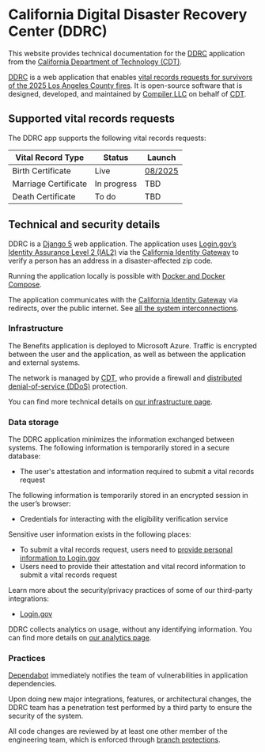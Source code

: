 # California Digital Disaster Recovery Center (DDRC)

This website provides technical documentation for the [DDRC][ddrc-repo] application from the
[California Department of Technology (CDT)][cdt].

[DDRC](https://recovery.cdt.ca.gov/vital-records/) is a web application that enables [vital records requests for survivors of the 2025 Los Angeles County fires](https://www.ca.gov/lafires/help-for-you/replace-personal-documents/birth-death-marriage-certificates/).
It is open-source software that is designed, developed, and maintained by <a href="https://compiler.la/" target="_blank">Compiler LLC</a> on behalf of [CDT][cdt].

## Supported vital records requests

The DDRC app supports the following vital records requests:

| Vital Record Type    | Status      | Launch                                                                                                    |
| -------------------- | ----------- | --------------------------------------------------------------------------------------------------------- |
| Birth Certificate    | Live        | [08/2025](https://github.com/Office-of-Digital-Services/cdt-ods-disaster-recovery/releases/tag/2025.08.1) |
| Marriage Certificate | In progress | TBD                                                                                                       |
| Death Certificate    | To do       | TBD                                                                                                       |

## Technical and security details

DDRC is a [Django 5][django] web application. The application uses [Login.gov’s Identity Assurance Level 2 (IAL2)](https://developers.login.gov/attributes/) via the [California Identity Gateway](https://cdt.ca.gov/digitalid/) to verify a person has an address in a disaster-affected zip code.

Running the application locally is possible with [Docker and Docker Compose][docker].

The application communicates with the [California Identity Gateway](https://dev.auth.cdt.ca.gov) via redirects, over the public internet. See [all the system interconnections][interconnections].

### Infrastructure

The Benefits application is deployed to Microsoft Azure. Traffic is encrypted between the user and the application, as well as between the application and external systems.

The network is managed by [CDT](https://cdt.ca.gov/), who provide a firewall and [distributed denial-of-service (DDoS)](https://www.cloudflare.com/learning/ddos/what-is-a-ddos-attack/) protection.

You can find more technical details on [our infrastructure page](reference/infrastructure/).

### Data storage

The DDRC application minimizes the information exchanged between systems. The following information is temporarily stored in a secure database:

- The user's attestation and information required to submit a vital records request

The following information is temporarily stored in an encrypted session in the user’s browser:

- Credentials for interacting with the eligibility verification service

Sensitive user information exists in the following places:

- To submit a vital records request, users need to [provide personal information to Login.gov](https://recovery.cdt.ca.gov/vital-records/)
- Users need to provide their attestation and vital record information to submit a vital records request

Learn more about the security/privacy practices of some of our third-party integrations:

- [Login.gov](https://www.login.gov/policy/)

DDRC collects analytics on usage, without any identifying information. You can find more details on [our analytics page](reference/analytics/).

### Practices

[Dependabot](https://github.com/features/security/software-supply-chain) immediately notifies the team of vulnerabilities in application dependencies.

Upon doing new major integrations, features, or architectural changes, the DDRC team has a penetration test performed by a third party to ensure the security of the system.

All code changes are reviewed by at least one other member of the engineering team, which is enforced through [branch protections](https://docs.github.com/en/repositories/configuring-branches-and-merges-in-your-repository/defining-the-mergeability-of-pull-requests/about-protected-branches).

[ddrc-repo]: https://github.com/Office-of-Digital-Services/cdt-ods-disaster-recovery
[cdt]: https://cdt.ca.gov/
[django]: https://docs.djangoproject.com/en/
[docker]: https://www.docker.com
[interconnections]: reference/infrastructure/#system-interconnections
